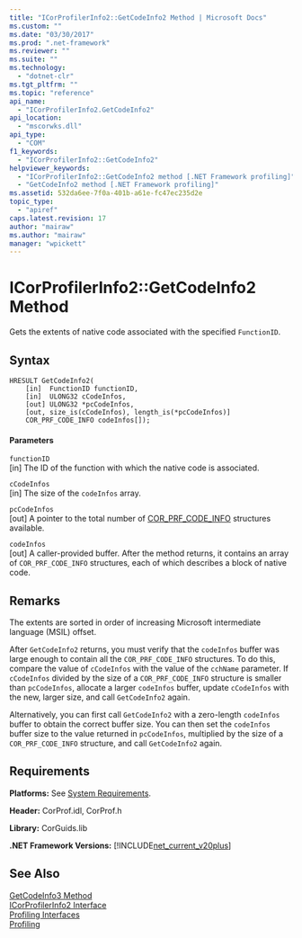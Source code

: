 ```yaml
---
title: "ICorProfilerInfo2::GetCodeInfo2 Method | Microsoft Docs"
ms.custom: ""
ms.date: "03/30/2017"
ms.prod: ".net-framework"
ms.reviewer: ""
ms.suite: ""
ms.technology: 
  - "dotnet-clr"
ms.tgt_pltfrm: ""
ms.topic: "reference"
api_name: 
  - "ICorProfilerInfo2.GetCodeInfo2"
api_location: 
  - "mscorwks.dll"
api_type: 
  - "COM"
f1_keywords: 
  - "ICorProfilerInfo2::GetCodeInfo2"
helpviewer_keywords: 
  - "ICorProfilerInfo2::GetCodeInfo2 method [.NET Framework profiling]"
  - "GetCodeInfo2 method [.NET Framework profiling]"
ms.assetid: 532da6ee-7f0a-401b-a61e-fc47ec235d2e
topic_type: 
  - "apiref"
caps.latest.revision: 17
author: "mairaw"
ms.author: "mairaw"
manager: "wpickett"
---
```

# ICorProfilerInfo2::GetCodeInfo2 Method
Gets the extents of native code associated with the specified `FunctionID`.  
  
## Syntax  
  
```  
HRESULT GetCodeInfo2(  
    [in]  FunctionID functionID,  
    [in]  ULONG32 cCodeInfos,  
    [out] ULONG32 *pcCodeInfos,  
    [out, size_is(cCodeInfos), length_is(*pcCodeInfos)]  
    COR_PRF_CODE_INFO codeInfos[]);  
```  
  
#### Parameters  
 `functionID`  
 [in] The ID of the function with which the native code is associated.  
  
 `cCodeInfos`  
 [in] The size of the `codeInfos` array.  
  
 `pcCodeInfos`  
 [out] A pointer to the total number of [COR_PRF_CODE_INFO](../../../../docs/framework/unmanaged-api/profiling/cor-prf-code-info-structure.md) structures available.  
  
 `codeInfos`  
 [out] A caller-provided buffer. After the method returns, it contains an array of `COR_PRF_CODE_INFO` structures, each of which describes a block of native code.  
  
## Remarks  
 The extents are sorted in order of increasing Microsoft intermediate language (MSIL) offset.  
  
 After `GetCodeInfo2` returns, you must verify that the `codeInfos` buffer was large enough to contain all the `COR_PRF_CODE_INFO` structures. To do this, compare the value of `cCodeInfos` with the value of the `cchName` parameter. If `cCodeInfos` divided by the size of a `COR_PRF_CODE_INFO` structure is smaller than `pcCodeInfos`, allocate a larger `codeInfos` buffer, update `cCodeInfos` with the new, larger size, and call `GetCodeInfo2` again.  
  
 Alternatively, you can first call `GetCodeInfo2` with a zero-length `codeInfos` buffer to obtain the correct buffer size. You can then set the `codeInfos` buffer size to the value returned in `pcCodeInfos`, multiplied by the size of a `COR_PRF_CODE_INFO` structure, and call `GetCodeInfo2` again.  
  
## Requirements  
 **Platforms:** See [System Requirements](../../../../docs/framework/get-started/system-requirements.md).  
  
 **Header:** CorProf.idl, CorProf.h  
  
 **Library:** CorGuids.lib  
  
 **.NET Framework Versions:** [!INCLUDE[net_current_v20plus](../../../../includes/net-current-v20plus-md.md)]  
  
## See Also  
 [GetCodeInfo3 Method](../../../../docs/framework/unmanaged-api/profiling/icorprofilerinfo4-getcodeinfo3-method.md)   
 [ICorProfilerInfo2 Interface](../../../../docs/framework/unmanaged-api/profiling/icorprofilerinfo2-interface.md)   
 [Profiling Interfaces](../../../../docs/framework/unmanaged-api/profiling/profiling-interfaces.md)   
 [Profiling](../../../../docs/framework/unmanaged-api/profiling/index.md)